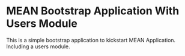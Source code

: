 # MEAN Bootstrap Application With Users Module
This is a simple bootstrap application to kickstart MEAN Application. Including a users module.

